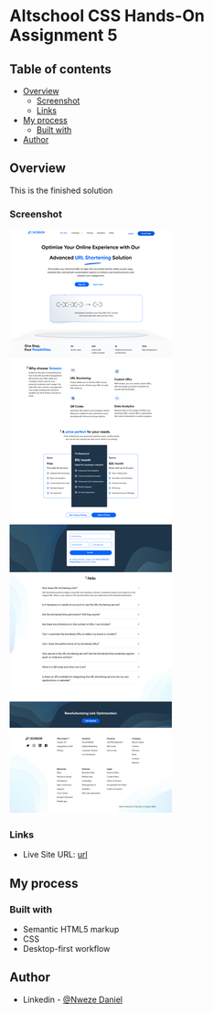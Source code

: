 # Altschool CSS Hands-On Assignment 5

## Table of contents

- [Overview](#overview)
  - [Screenshot](#screenshot)
  - [Links](#links)
- [My process](#my-process)
  - [Built with](#built-with)
- [Author](#author)

## Overview

This is the finished solution

### Screenshot

![](./assets/image/Screenshot.png)

### Links

- Live Site URL: [url]()

## My process

### Built with

- Semantic HTML5 markup
- CSS
- Desktop-first workflow

## Author

- Linkedin - [@Nweze Daniel](https://www.linkedin.com/in/daniel-nweze-017909214/)
